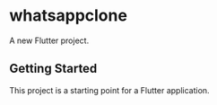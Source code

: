 # whatsappclone

A new Flutter project.

## Getting Started

This project is a starting point for a Flutter application.
